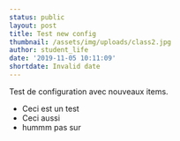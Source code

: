 ```yaml
---
status: public
layout: post
title: Test new config
thumbnail: /assets/img/uploads/class2.jpg
author: student_life
date: '2019-11-05 10:11:09'
shortdate: Invalid date
---
```

Test de configuration avec nouveaux items.



* Ceci est un test
* Ceci aussi
* hummm pas sur
